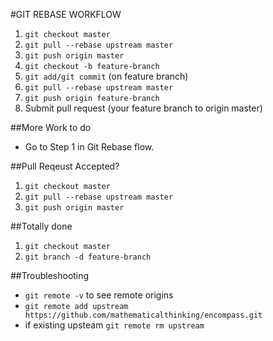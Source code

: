 

#GIT REBASE WORKFLOW

1. `git checkout master`
1. `git pull --rebase upstream master`
1. `git push origin master`
1. `git checkout -b feature-branch`
1. `git add/git commit` (on feature branch)
1. `git pull --rebase upstream master`
1. `git push origin feature-branch`
1. Submit pull request (your feature branch to origin master)

##More Work to do
* Go to Step 1 in Git Rebase flow.

##Pull Reqeust Accepted? 
1. `git checkout master`
1. `git pull --rebase upstream master`
1. `git push origin master`


##Totally done
1. `git checkout master`
1. `git branch -d feature-branch`


##Troubleshooting
* `git remote -v` to see remote origins
* `git remote add upstream https://github.com/mathematicalthinking/encompass.git`
* if existing upsteam `git remote rm upstream`